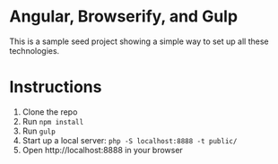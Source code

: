 # Angular, Browserify, and Gulp

This is a sample seed project showing a simple way to set up all these technologies.

# Instructions

1. Clone the repo
2. Run `npm install`
3. Run `gulp`
4. Start up a local server: `php -S localhost:8888 -t public/`
4. Open http://localhost:8888 in your browser

